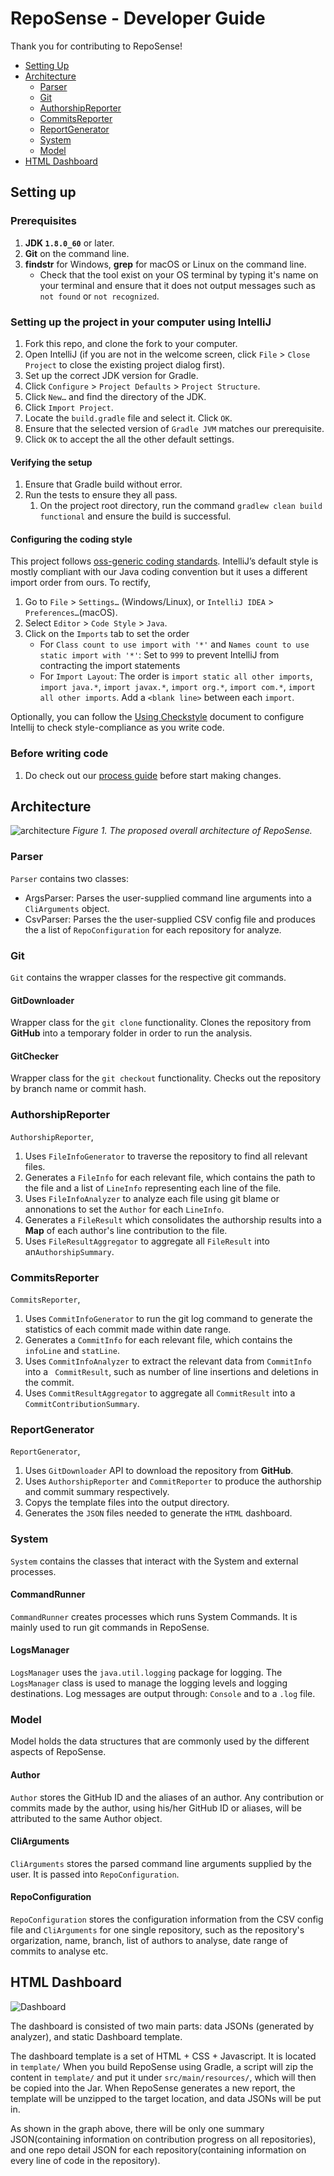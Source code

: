 # RepoSense - Developer Guide
Thank you for contributing to RepoSense!
- [Setting Up](#setting-up)
- [Architecture](#architecture)
  - [Parser](#parser)
  - [Git](#git)
  - [AuthorshipReporter](#authorshipreporter)
  - [CommitsReporter](#commitsreporter)
  - [ReportGenerator](#reportgenerator)
  - [System](#system)
  - [Model](#model)
- [HTML Dashboard](#html-dashboard)

## Setting up

### Prerequisites
1. **JDK `1.8.0_60`**  or later.
2. **Git** on the command line.
3. **findstr** for Windows, **grep** for macOS or Linux on the command line.
   * Check that the tool exist on your OS terminal by typing it's name on your terminal and ensure that it does not output messages such as `not found` or `not recognized`.

### Setting up the project in your computer using IntelliJ
1. Fork this repo, and clone the fork to your computer.
2. Open IntelliJ (if you are not in the welcome screen, click `File` > `Close Project` to close the existing project dialog first).
3. Set up the correct JDK version for Gradle.
4. Click `Configure` > `Project Defaults` > `Project Structure`.
5. Click `New…​` and find the directory of the JDK.
6. Click `Import Project`.
7. Locate the `build.gradle` file and select it. Click `OK`.
8. Ensure that the selected version of `Gradle JVM` matches our prerequisite.
9. Click `OK` to accept the all the other default settings.

#### Verifying the setup
1. Ensure that Gradle build without error.
2. Run the tests to ensure they all pass.
   1. On the project root directory, run the command `gradlew clean build functional` and ensure the build is successful.

#### Configuring the coding style
This project follows [oss-generic coding standards](https://oss-generic.github.io/process/docs/CodingStandards.html). IntelliJ’s default style is mostly compliant with our Java coding convention but it uses a different import order from ours. To rectify,

1. Go to `File` > `Settings…`​ (Windows/Linux), or `IntelliJ IDEA` > `Preferences…`​ (macOS).
2. Select `Editor` > `Code Style` > `Java`.
3. Click on the `Imports` tab to set the order
   * For `Class count to use import with '*'` and `Names count to use static import with '*'`: Set to `999` to prevent IntelliJ from contracting the import statements
   * For `Import Layout`: The order is `import static all other imports`, `import java.*`, `import javax.*`, `import org.*`, `import com.*`, `import all other imports`. Add a ``<blank line>`` between each `import`.

Optionally, you can follow the [Using Checkstyle](UsingCheckstyle.md) document to configure Intellij to check style-compliance as you write code.

### Before writing code
1. Do check out our [process guide](../docs/Process.md) before start making changes.

## Architecture

 ![architecture](images/architecture.png)
 *Figure 1. The proposed overall architecture of RepoSense.*


### Parser
`Parser` contains two classes:
 * ArgsParser: Parses the user-supplied command line arguments into a `CliArguments` object.
 * CsvParser: Parses the the user-supplied CSV config file and produces the a list of `RepoConfiguration` for each repository for analyze.


### Git
`Git` contains the wrapper classes for the respective git commands.

#### GitDownloader
Wrapper class for the `git clone` functionality. Clones the repository from **GitHub** into a temporary folder in order to run the analysis.

#### GitChecker
Wrapper class for the `git checkout` functionality. Checks out the repository by branch name or commit hash.


### AuthorshipReporter
`AuthorshipReporter`,
 1. Uses `FileInfoGenerator` to traverse the repository to find all relevant files.
 2. Generates a `FileInfo` for each relevant file, which contains the path to the file and a list of `LineInfo` representing each line of the file.
 3. Uses `FileInfoAnalyzer` to analyze each file using git blame or annonations to set the `Author` for each `LineInfo`.
 4. Generates a `FileResult` which consolidates the authorship results into a **Map** of each author's line contribution to the file.
 5. Uses `FileResultAggregator` to aggregate all `FileResult` into an`AuthorshipSummary`.


### CommitsReporter
`CommitsReporter`,
 1. Uses `CommitInfoGenerator` to run the git log command to generate the statistics of each commit made within date range.
 2. Generates a `CommitInfo` for each relevant file, which contains the `infoLine` and `statLine`.
 3. Uses `CommitInfoAnalyzer` to extract the relevant data from `CommitInfo` into a ` CommitResult`, such as number of line insertions and deletions in the commit.
 4. Uses `CommitResultAggregator` to aggregate all `CommitResult` into a `CommitContributionSummary`.


### ReportGenerator
`ReportGenerator`,
 1. Uses `GitDownloader` API to download the repository from **GitHub**.
 2. Uses `AuthorshipReporter` and `CommitReporter` to produce the authorship and commit summary respectively.
 3. Copys the template files into the output directory.
 4. Generates the `JSON` files needed to generate the `HTML` dashboard.


### System
`System` contains the classes that interact with the System and external processes.

#### CommandRunner
`CommandRunner` creates processes which runs System Commands. It is mainly used to run git commands in RepoSense.

#### LogsManager
`LogsManager` uses the `java.util.logging` package for logging. The `LogsManager` class is used to manage the logging levels and logging destinations. Log messages are output through: `Console` and to a `.log` file.


### Model
Model holds the data structures that are commonly used by the different aspects of RepoSense.

#### Author
`Author` stores the GitHub ID and the aliases of an author. Any contribution or commits made by the author, using his/her GitHub ID or aliases, will be attributed to the same Author object.

#### CliArguments
`CliArguments` stores the parsed command line arguments supplied by the user. It is passed into `RepoConfiguration`.

#### RepoConfiguration
`RepoConfiguration` stores the configuration information from the CSV config file and `CliArguments` for one single repository, such as the repository's orgarization, name, branch, list of authors to analyse, date range of commits to analyse etc.


## HTML Dashboard

 ![Dashboard](images/dashboard-architeture.png)

The dashboard is consisted of two main parts: data JSONs (generated by analyzer), and static Dashboard template.

The dashboard template is a set of HTML + CSS + Javascript. It is located in `template/`
When you build RepoSense using Gradle, a script will zip the content in `template/` and put it under `src/main/resources/`, which will then be copied into the Jar.
When RepoSense generates a new report, the template will be unzipped to the target location, and data JSONs will be put in.

As shown in the graph above, there will be only one summary JSON(containing information on contribution progress on all repositories), and one repo detail JSON for each repository(containing information on every line of code in the repository).
